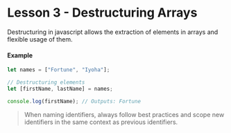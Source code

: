 # Lesson 3 - Destructuring Arrays

Destructuring in javascript allows the extraction of elements in arrays and flexible usage of them.

#### Example

```js
let names = ["Fortune", "Iyoha"];

// Destructuring elements
let [firstName, lastName] = names;

console.log(firstName); // Outputs: Fortune
```

> When naming identifiers, always follow best practices and scope new identifiers in the same context as previous identifiers.
